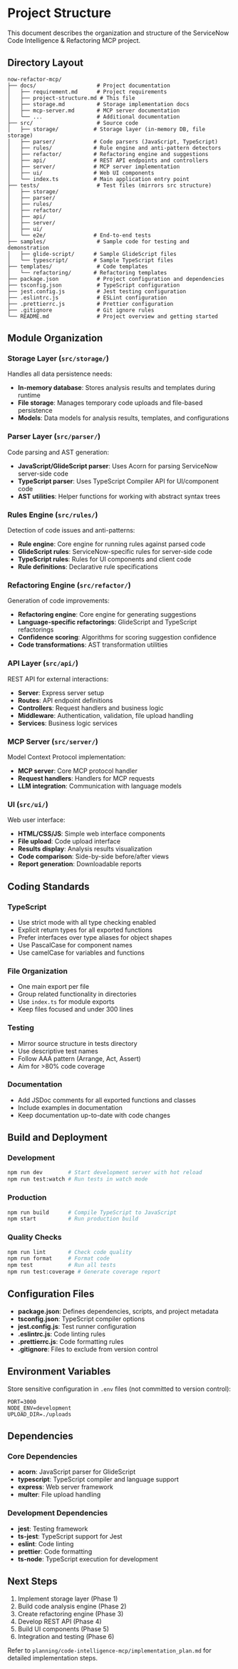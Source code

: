 # Project Structure

This document describes the organization and structure of the ServiceNow Code Intelligence & Refactoring MCP project.

## Directory Layout

```
now-refactor-mcp/
├── docs/                   # Project documentation
│   ├── requirement.md      # Project requirements
│   ├── project-structure.md # This file
│   ├── storage.md          # Storage implementation docs
│   ├── mcp-server.md       # MCP server documentation
│   └── ...                 # Additional documentation
├── src/                    # Source code
│   ├── storage/           # Storage layer (in-memory DB, file storage)
│   ├── parser/            # Code parsers (JavaScript, TypeScript)
│   ├── rules/             # Rule engine and anti-pattern detectors
│   ├── refactor/          # Refactoring engine and suggestions
│   ├── api/               # REST API endpoints and controllers
│   ├── server/            # MCP server implementation
│   ├── ui/                # Web UI components
│   └── index.ts           # Main application entry point
├── tests/                  # Test files (mirrors src structure)
│   ├── storage/
│   ├── parser/
│   ├── rules/
│   ├── refactor/
│   ├── api/
│   ├── server/
│   ├── ui/
│   └── e2e/               # End-to-end tests
├── samples/                # Sample code for testing and demonstration
│   ├── glide-script/      # Sample GlideScript files
│   └── typescript/        # Sample TypeScript files
├── templates/              # Code templates
│   └── refactoring/       # Refactoring templates
├── package.json            # Project configuration and dependencies
├── tsconfig.json           # TypeScript configuration
├── jest.config.js          # Jest testing configuration
├── .eslintrc.js            # ESLint configuration
├── .prettierrc.js          # Prettier configuration
├── .gitignore              # Git ignore rules
└── README.md               # Project overview and getting started
```

## Module Organization

### Storage Layer (`src/storage/`)
Handles all data persistence needs:
- **In-memory database**: Stores analysis results and templates during runtime
- **File storage**: Manages temporary code uploads and file-based persistence
- **Models**: Data models for analysis results, templates, and configurations

### Parser Layer (`src/parser/`)
Code parsing and AST generation:
- **JavaScript/GlideScript parser**: Uses Acorn for parsing ServiceNow server-side code
- **TypeScript parser**: Uses TypeScript Compiler API for UI/component code
- **AST utilities**: Helper functions for working with abstract syntax trees

### Rules Engine (`src/rules/`)
Detection of code issues and anti-patterns:
- **Rule engine**: Core engine for running rules against parsed code
- **GlideScript rules**: ServiceNow-specific rules for server-side code
- **TypeScript rules**: Rules for UI components and client code
- **Rule definitions**: Declarative rule specifications

### Refactoring Engine (`src/refactor/`)
Generation of code improvements:
- **Refactoring engine**: Core engine for generating suggestions
- **Language-specific refactorings**: GlideScript and TypeScript refactorings
- **Confidence scoring**: Algorithms for scoring suggestion confidence
- **Code transformations**: AST transformation utilities

### API Layer (`src/api/`)
REST API for external interactions:
- **Server**: Express server setup
- **Routes**: API endpoint definitions
- **Controllers**: Request handlers and business logic
- **Middleware**: Authentication, validation, file upload handling
- **Services**: Business logic services

### MCP Server (`src/server/`)
Model Context Protocol implementation:
- **MCP server**: Core MCP protocol handler
- **Request handlers**: Handlers for MCP requests
- **LLM integration**: Communication with language models

### UI (`src/ui/`)
Web user interface:
- **HTML/CSS/JS**: Simple web interface components
- **File upload**: Code upload interface
- **Results display**: Analysis results visualization
- **Code comparison**: Side-by-side before/after views
- **Report generation**: Downloadable reports

## Coding Standards

### TypeScript
- Use strict mode with all type checking enabled
- Explicit return types for all exported functions
- Prefer interfaces over type aliases for object shapes
- Use PascalCase for component names
- Use camelCase for variables and functions

### File Organization
- One main export per file
- Group related functionality in directories
- Use `index.ts` for module exports
- Keep files focused and under 300 lines

### Testing
- Mirror source structure in tests directory
- Use descriptive test names
- Follow AAA pattern (Arrange, Act, Assert)
- Aim for >80% code coverage

### Documentation
- Add JSDoc comments for all exported functions and classes
- Include examples in documentation
- Keep documentation up-to-date with code changes

## Build and Deployment

### Development
```bash
npm run dev        # Start development server with hot reload
npm run test:watch # Run tests in watch mode
```

### Production
```bash
npm run build      # Compile TypeScript to JavaScript
npm start          # Run production build
```

### Quality Checks
```bash
npm run lint       # Check code quality
npm run format     # Format code
npm test           # Run all tests
npm run test:coverage # Generate coverage report
```

## Configuration Files

- **package.json**: Defines dependencies, scripts, and project metadata
- **tsconfig.json**: TypeScript compiler options
- **jest.config.js**: Test runner configuration
- **.eslintrc.js**: Code linting rules
- **.prettierrc.js**: Code formatting rules
- **.gitignore**: Files to exclude from version control

## Environment Variables

Store sensitive configuration in `.env` files (not committed to version control):

```
PORT=3000
NODE_ENV=development
UPLOAD_DIR=./uploads
```

## Dependencies

### Core Dependencies
- **acorn**: JavaScript parser for GlideScript
- **typescript**: TypeScript compiler and language support
- **express**: Web server framework
- **multer**: File upload handling

### Development Dependencies
- **jest**: Testing framework
- **ts-jest**: TypeScript support for Jest
- **eslint**: Code linting
- **prettier**: Code formatting
- **ts-node**: TypeScript execution for development

## Next Steps

1. Implement storage layer (Phase 1)
2. Build code analysis engine (Phase 2)
3. Create refactoring engine (Phase 3)
4. Develop REST API (Phase 4)
5. Build UI components (Phase 5)
6. Integration and testing (Phase 6)

Refer to `planning/code-intelligence-mcp/implementation_plan.md` for detailed implementation steps.
